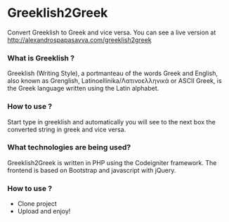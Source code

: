 # Greeklish2Greek
Convert Greeklish to Greek and vice versa. You can see a live version at http://alexandrospapasavva.com/greeklish2greek

### What is Greeklish ?
Greeklish (Writing Style), a portmanteau of the words Greek and English, also known as Grenglish, Latinoellinika/Λατινοελληνικά or ASCII Greek, is the Greek language written using the Latin alphabet.

### How to use ?
Start type in greeklish and automatically you will see to the next box the converted string in greek and vice versa.

### What technologies are being used?
Greeklish2Greek is written in PHP using the Codeigniter framework. The frontend is based on Bootstrap and javascript with jQuery.

### How to use ?
* Clone project
* Upload and enjoy!
